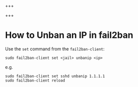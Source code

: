 
+++

+++
# How to Unban an IP in fail2ban

Use the `set` command from the `fail2ban-client`:

```shell
sudo fail2ban-client set <jail> unbanip <ip>
```

e.g.

```shell
sudo fail2ban-client set sshd unbanip 1.1.1.1
sudo fail2ban-client reload
```


